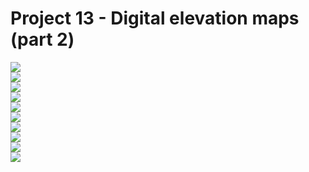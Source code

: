 # Project 13 - Digital elevation maps (part 2)
![](../figures/Project13_fig1.png) \
![](../figures/Project13_fig2.png) \
![](../figures/Project13_fig3.png) \
![](../figures/Project13_fig4.png) \
![](../figures/Project13_fig5.png) \
![](../figures/Project13_fig6.png) \
![](../figures/Project13_fig7.png) \
![](../figures/Project13_fig8.png) \
![](../figures/Project13_fig9.png) \
![](../figures/Project13_fig10.png)
